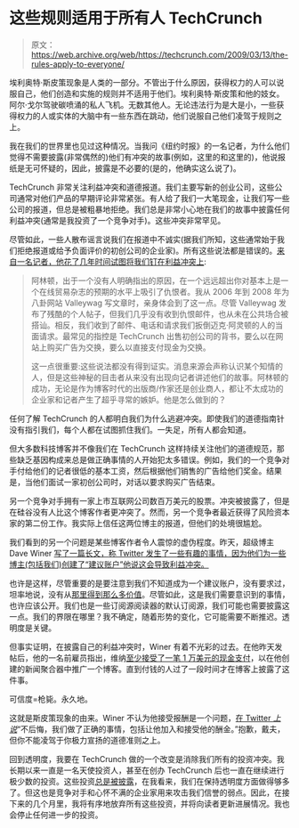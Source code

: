 # 这些规则适用于所有人 TechCrunch

> 原文：<https://web.archive.org/web/https://techcrunch.com/2009/03/13/the-rules-apply-to-everyone/>

埃利奥特·斯皮策现象是人类的一部分。不管出于什么原因，获得权力的人可以说服自己，他们创造和实施的规则并不适用于他们。埃利奥特·斯皮策和他的妓女。阿尔·戈尔驾驶碳喷涌的私人飞机。无数其他人。无论违法行为是大是小，一些获得权力的人或实体的大脑中有一些东西在跳动，他们说服自己他们凌驾于规则之上。

我在我们的世界里也见过这种情况。当我问《纽约时报》的一名记者，为什么他们觉得不需要披露(非常偶然的)他们有冲突的故事(例如，这里的和这里的)，他说报纸是无可怀疑的，因此，披露是不必要的(是的，他确实这么说了)。

TechCrunch 非常关注利益冲突和道德报道。我们主要写新的创业公司，这些公司通常对他们产品的早期评论非常紧张。有人给了我们一大笔现金，让我们写一些公司的报道，但总是被粗暴地拒绝。我们总是非常小心地在我们的故事中披露任何利益冲突(通常是我投资了一个竞争对手)。这些冲突非常罕见。

尽管如此，一些人散布谣言说我们在报道中不诚实(据我们所知，这些通常始于我们拒绝报道或给予负面评价的初创公司的企业家)。所有这些说法都是错误的。[来自一名记者，他花了几年时间试图将我们钉在利益冲突上](https://web.archive.org/web/20221208230725/http://www.thestandard.com/news/2009/01/28/techcrunch-editor-leave-after-death-threats-spitting-attack):

> 阿林顿，出于一个没有人明确指出的原因，在一个远远超出你对基本上是一个在线贸易杂志的预期的水平上吸引了仇恨者。我从 2006 年到 2008 年为八卦网站 Valleywag 写文章时，亲身体会到了这一点。尽管 Valleywag 发布了残酷的个人帖子，但我们几乎没有收到仇恨邮件，也从未在公共场合被搭讪。相反，我们收到了邮件、电话和请求我们扳倒迈克·阿灵顿的人的当面请求。最常见的指控是 TechCrunch 出售初创公司的背书，要么以在网站上购买广告为交换，要么以直接支付现金为交换。
> 
> 这一点很重要:这些说法都没有得到证实。消息来源会声称认识某个知情的人，但是这些神秘的目击者从来没有出现向记者讲述他们的故事。阿林顿的成功，无论是作为博客时代的出版商/作家还是创业商人，都让不太成功的企业家和记者产生了超乎寻常的嫉妒。他是怎么做到的？

任何了解 TechCrunch 的人都明白我们为什么逃避冲突。即使我们的道德指南针没有指引我们，每个人都在试图抓住我们。一失足，所有人都会知道。

但大多数科技博客并不像我们在 TechCrunch 这样持续关注他们的道德规范，那些缺乏基因构成来总是做正确事情的人开始犯太多错误。例如，我们的一个竞争对手付给他们的记者很低的基本工资，然后根据他们销售的广告给他们奖金。结果是，当他们面试一家初创公司时，对话以要求购买广告结束。

另一个竞争对手拥有一家上市互联网公司数百万美元的股票。冲突被披露了，但是在硅谷没有人比这个博客作者更冲突了。然而，另一个竞争者最近获得了风险资本家的第二份工作。我实际上信任这两位博主的报道，但他们的处境很尴尬。

我们看到的另一个问题是某些博客作者令人震惊的虚伪程度。昨天，超级博主 Dave Winer [写了一篇长文，称 Twitter 发生了一些有趣的事情，因为他们为一些博主(包括我们)创建了“建议账户”他说这会导致利益冲突。](https://web.archive.org/web/20221208230725/http://www.scripting.com/stories/2009/03/12/whyItsTimeToBreakOutOfTwit.html)

也许是这样，尽管重要的是要注意到我们不知道成为一个建议账户，没有要求过，坦率地说，没有从[那里得到那么多价值](https://web.archive.org/web/20221208230725/http://www.beta.techcrunch.com/2009/03/12/the-amount-and-value-of-twitter-traffic/)。尽管如此，这是我们需要意识到的事情，也许应该公开。我们也是一些订阅源阅读器的默认订阅源，我们可能也需要披露这一点。我们的界限在哪里？我不确定，随着形势的变化，它可能需要不断推迟。透明度是关键。

但事实证明，在披露自己的利益冲突时，Winer 有着不光彩的过去。在他昨天发帖后，他的一名前雇员指出，维纳[至少接受了一笔 1 万美元的现金支付](https://web.archive.org/web/20221208230725/http://workbench.cadenhead.org/news/3498/size-your-twitter-makes-me-feel)，以在他创建的新闻聚合器中推广一个博客。直到付钱的人过了一段时间才在博客上披露了这件事。

可信度=枪毙。永久地。

这就是斯皮策现象的由来。Winer 不认为他接受报酬是一个问题，[在 Twitter *上说*](https://web.archive.org/web/20221208230725/http://twitter.com/davewiner/status/1320044857)“不后悔，我们做了正确的事情，包括让他加入和接受他的酬金。”抱歉，戴夫，但你不能凌驾于你极力宣扬的道德准则之上。

回到透明度，我要在 TechCrunch 做的一个改变是消除我们所有的投资冲突。我长期以来一直是一名天使投资人，甚至在创办 TechCrunch 后也一直在继续进行极少数的投资。这些投资[总是被披露](https://web.archive.org/web/20221208230725/http://www.crunchnotes.com/2006/05/29/on-conflicts-of-interest-and-techcrunch/)，在我看来，我们在保持透明度方面做得够多了。但这也是竞争对手和心怀不满的企业家用来攻击我们信誉的弱点。因此，在接下来的几个月里，我将有序地放弃所有这些投资，并将向读者更新进展情况。我也会停止任何进一步的投资。